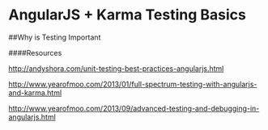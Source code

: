 AngularJS + Karma Testing Basics
============

##Why is Testing Important



####Resources

http://andyshora.com/unit-testing-best-practices-angularjs.html

http://www.yearofmoo.com/2013/01/full-spectrum-testing-with-angularjs-and-karma.html

http://www.yearofmoo.com/2013/09/advanced-testing-and-debugging-in-angularjs.html
